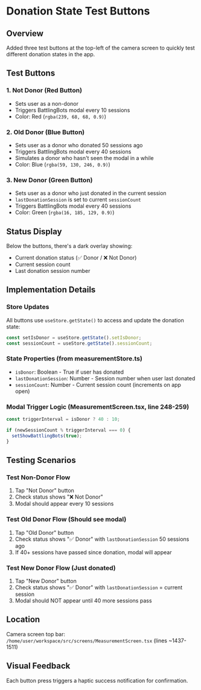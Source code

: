 # Donation State Test Buttons

## Overview
Added three test buttons at the top-left of the camera screen to quickly test different donation states in the app.

## Test Buttons

### 1. **Not Donor** (Red Button)
- Sets user as a non-donor
- Triggers BattlingBots modal every 10 sessions
- Color: Red (`rgba(239, 68, 68, 0.9)`)

### 2. **Old Donor** (Blue Button)
- Sets user as a donor who donated 50 sessions ago
- Triggers BattlingBots modal every 40 sessions
- Simulates a donor who hasn't seen the modal in a while
- Color: Blue (`rgba(59, 130, 246, 0.9)`)

### 3. **New Donor** (Green Button)
- Sets user as a donor who just donated in the current session
- `lastDonationSession` is set to current `sessionCount`
- Triggers BattlingBots modal every 40 sessions
- Color: Green (`rgba(16, 185, 129, 0.9)`)

## Status Display
Below the buttons, there's a dark overlay showing:
- Current donation status (✅ Donor / ❌ Not Donor)
- Current session count
- Last donation session number

## Implementation Details

### Store Updates
All buttons use `useStore.getState()` to access and update the donation state:
```typescript
const setIsDonor = useStore.getState().setIsDonor;
const sessionCount = useStore.getState().sessionCount;
```

### State Properties (from measurementStore.ts)
- `isDonor`: Boolean - True if user has donated
- `lastDonationSession`: Number - Session number when user last donated
- `sessionCount`: Number - Current session count (increments on app open)

### Modal Trigger Logic (MeasurementScreen.tsx, line 248-259)
```typescript
const triggerInterval = isDonor ? 40 : 10;

if (newSessionCount % triggerInterval === 0) {
  setShowBattlingBots(true);
}
```

## Testing Scenarios

### Test Non-Donor Flow
1. Tap "Not Donor" button
2. Check status shows "❌ Not Donor"
3. Modal should appear every 10 sessions

### Test Old Donor Flow (Should see modal)
1. Tap "Old Donor" button
2. Check status shows "✅ Donor" with `lastDonationSession` 50 sessions ago
3. If 40+ sessions have passed since donation, modal will appear

### Test New Donor Flow (Just donated)
1. Tap "New Donor" button
2. Check status shows "✅ Donor" with `lastDonationSession` = current session
3. Modal should NOT appear until 40 more sessions pass

## Location
Camera screen top bar: `/home/user/workspace/src/screens/MeasurementScreen.tsx` (lines ~1437-1511)

## Visual Feedback
Each button press triggers a haptic success notification for confirmation.
